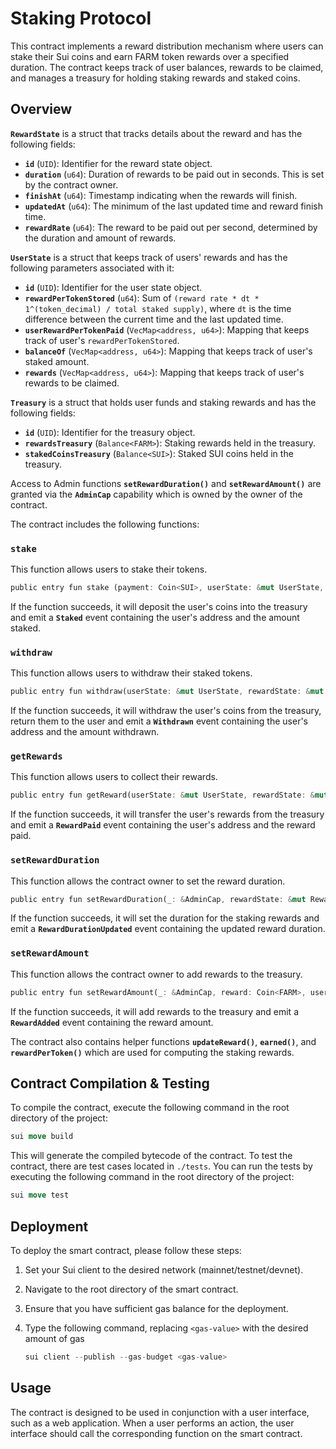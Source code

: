 # **Staking Protocol**

This contract implements a reward distribution mechanism where users can stake their Sui coins and earn FARM token rewards over a specified duration. The contract keeps track of user balances, rewards to be claimed, and manages a treasury for holding staking rewards and staked coins.

## **Overview**

**`RewardState`** is a struct that tracks details about the reward and has the following fields:

- **`id`** (`UID`): Identifier for the reward state object.
- **`duration`** (`u64`): Duration of rewards to be paid out in seconds. This is set by the contract owner.
- **`finishAt`** (`u64`): Timestamp indicating when the rewards will finish.
- **`updatedAt`** (`u64`): The minimum of the last updated time and reward finish time.
- **`rewardRate`** (`u64`): The reward to be paid out per second, determined by the duration and amount of rewards.

**`UserState`** is a struct that keeps track of users' rewards and has the following parameters associated with it:

- **`id`** (`UID`): Identifier for the user state object.
- **`rewardPerTokenStored`** (`u64`): Sum of `(reward rate * dt * 1^(token_decimal) / total staked supply)`, where `dt` is the time difference between the current time and the last updated time.
- **`userRewardPerTokenPaid`** (`VecMap<address, u64>`): Mapping that keeps track of user's `rewardPerTokenStored`.
- **`balanceOf`** (`VecMap<address, u64>`): Mapping that keeps track of user's staked amount.
- **`rewards`** (`VecMap<address, u64>`): Mapping that keeps track of user's rewards to be claimed.

**`Treasury`** is a struct that holds user funds and staking rewards and has the following fields:

- **`id`** (`UID`): Identifier for the treasury object.
- **`rewardsTreasury`** (`Balance<FARM>`): Staking rewards held in the treasury.
- **`stakedCoinsTreasury`** (`Balance<SUI>`): Staked SUI coins held in the treasury.

Access to Admin functions **`setRewardDuration()`** and **`setRewardAmount()`** are granted via the **`AdminCap`** capability which is owned by the owner of the contract.

The contract includes the following functions:

### **`stake`**

This function allows users to stake their tokens.

```rust
public entry fun stake (payment: Coin<SUI>, userState: &mut UserState, rewardState: &mut RewardState, treasury: &mut Treasury, clock: &Clock, ctx: &mut TxContext)
```

If the function succeeds, it will deposit the user's coins into the treasury and emit a **`Staked`** event containing the user's address and the amount staked.

### **`withdraw`**

This function allows users to withdraw their staked tokens.

```rust
public entry fun withdraw(userState: &mut UserState, rewardState: &mut RewardState, treasury: &mut Treasury, amount: u64, clock: &Clock, ctx: &mut TxContext)
```

If the function succeeds, it will withdraw the user's coins from the treasury, return them to the user and emit a **`Withdrawn`** event containing the user's address and the amount withdrawn.

### **`getRewards`**

This function allows users to collect their rewards.

```rust
public entry fun getReward(userState: &mut UserState, rewardState: &mut RewardState, treasury: &mut Treasury, clock: &Clock, ctx: &mut TxContext)
```

If the function succeeds, it will transfer the user's rewards from the treasury and emit a **`RewardPaid`** event containing the user's address and the reward paid.

### **`setRewardDuration`**

This function allows the contract owner to set the reward duration.

```rust
public entry fun setRewardDuration(_: &AdminCap, rewardState: &mut RewardState, duration: u64, clock: &Clock)
```

If the function succeeds, it will set the duration for the staking rewards and emit a **`RewardDurationUpdated`** event containing the updated reward duration.

### **`setRewardAmount`**

This function allows the contract owner to add rewards to the treasury.

```rust
public entry fun setRewardAmount(_: &AdminCap, reward: Coin<FARM>, userState: &mut UserState, rewardState: &mut RewardState, treasury: &mut Treasury, clock: &Clock)
```

If the function succeeds, it will add rewards to the treasury and emit a **`RewardAdded`** event containing the reward amount.

The contract also contains helper functions **`updateReward()`**, **`earned()`**, and **`rewardPerToken()`** which are used for computing the staking rewards.

## **Contract Compilation & Testing**

To compile the contract, execute the following command in the root directory of the project:

```rust
sui move build
```

This will generate the compiled bytecode of the contract. To test the contract, there are test cases located in `./tests`. You can run the tests by executing the following command in the root directory of the project:

```rust
sui move test
```


## **Deployment**

To deploy the smart contract, please follow these steps:

1. Set your Sui client to the desired network (mainnet/testnet/devnet).
2. Navigate to the root directory of the smart contract.
3. Ensure that you have sufficient gas balance for the deployment.
4. Type the following command, replacing `<gas-value>` with the desired amount of gas

   ```rust
   sui client --publish --gas-budget <gas-value>
   ```

## **Usage**

The contract is designed to be used in conjunction with a user interface, such as a web application. When a user performs an action, the user interface should call the corresponding function on the smart contract.
